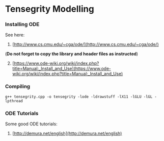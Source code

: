 # Tensegrity Modelling

### Installing ODE

See here:

1. [http://www.cs.cmu.edu/~cga/ode/](http://www.cs.cmu.edu/~cga/ode/)

(**Do not forget to copy the library and header files as instructed**)

2. [https://www.ode-wiki.org/wiki/index.php?title=Manual:_Install_and_Use](https://www.ode-wiki.org/wiki/index.php?title=Manual:_Install_and_Use)

### Compiling

```shell
g++ tensegrity.cpp -o tensegrity -lode -ldrawstuff -lX11 -lGLU -lGL -lpthread
```

### ODE Tutorials

Some good ODE tutorials:

1. [http://demura.net/english](http://demura.net/english)
